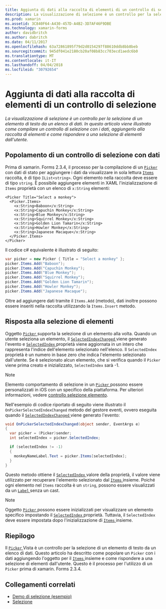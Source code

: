 ```yaml
---
title: Aggiunta di dati alla raccolta di elementi di un controllo di selezione
description: La visualizzazione di selezione è un controllo per la selezione di un elemento di testo da un elenco di dati. In questo articolo viene illustrato come compilare un controllo di selezione con i dati, aggiungerlo alla raccolta di elementi e come rispondere a una selezione di elementi dall'utente.
ms.prod: xamarin
ms.assetid: 3C840F64-A430-457D-A4B2-3D7AF46F9DBE
ms.technology: xamarin-forms
author: davidbritch
ms.author: dabritch
ms.date: 04/11/2017
ms.openlocfilehash: 63a72861895f79d2d0154297f88610ddb8bb8beb
ms.sourcegitcommit: 945df041e2180cb20af08b83cc703ecd1aedc6b0
ms.translationtype: MT
ms.contentlocale: it-IT
ms.lasthandoff: 04/04/2018
ms.locfileid: "30792654"
---
```

# <a name="adding-data-to-a-pickers-items-collection"></a>Aggiunta di dati alla raccolta di elementi di un controllo di selezione

_La visualizzazione di selezione è un controllo per la selezione di un elemento di testo da un elenco di dati. In questo articolo viene illustrato come compilare un controllo di selezione con i dati, aggiungerlo alla raccolta di elementi e come rispondere a una selezione di elementi dall'utente._

## <a name="populating-a-picker-with-data"></a>Popolamento di un controllo di selezione con dati

Prima di xamarin. Forms 2.3.4, il processo per la compilazione di un [ `Picker` ](https://developer.xamarin.com/api/type/Xamarin.Forms.Picker/) con dati di stato per aggiungere i dati da visualizzare in sola lettura [ `Items` ](https://developer.xamarin.com/api/property/Xamarin.Forms.Picker.Items/) raccolta, è di tipo `IList<string>`. Ogni elemento nella raccolta deve essere di tipo `string`. È possibile aggiungere elementi in XAML l'inizializzazione di `Items` proprietà con un elenco di `x:String` elementi:

```xaml
<Picker Title="Select a monkey">
  <Picker.Items>
    <x:String>Baboon</x:String>
    <x:String>Capuchin Monkey</x:String>
    <x:String>Blue Monkey</x:String>
    <x:String>Squirrel Monkey</x:String>
    <x:String>Golden Lion Tamarin</x:String>
    <x:String>Howler Monkey</x:String>
    <x:String>Japanese Macaque</x:String>
  </Picker.Items>
</Picker>
```

Il codice c# equivalente è illustrato di seguito:

```csharp
var picker = new Picker { Title = "Select a monkey" };
picker.Items.Add("Baboon");
picker.Items.Add("Capuchin Monkey");
picker.Items.Add("Blue Monkey");
picker.Items.Add("Squirrel Monkey");
picker.Items.Add("Golden Lion Tamarin");
picker.Items.Add("Howler Monkey");
picker.Items.Add("Japanese Macaque");
```

Oltre ad aggiungere dati tramite il `Items.Add` (metodo), dati inoltre possono essere inseriti nella raccolta utilizzando la `Items.Insert` metodo.

## <a name="responding-to-item-selection"></a>Risposta alla selezione di elementi

Oggetto [ `Picker` ](https://developer.xamarin.com/api/type/Xamarin.Forms.Picker/) supporta la selezione di un elemento alla volta. Quando un utente seleziona un elemento, il [ `SelectedIndexChanged` ](https://developer.xamarin.com/api/event/Xamarin.Forms.Picker.SelectedIndexChanged/) viene generato l'evento e [ `SelectedIndex` ](https://developer.xamarin.com/api/property/Xamarin.Forms.Picker.SelectedIndex/) proprietà viene aggiornata in un intero che rappresenta l'indice dell'elemento selezionato nell'elenco. Il `SelectedIndex` proprietà è un numero in base zero che indica l'elemento selezionato dall'utente. Se è selezionato alcun elemento, che si verifica quando il `Picker` viene prima creato e inizializzato, `SelectedIndex` sarà -1.

> [!NOTE]
> Elemento comportamento di selezione in un [ `Picker` ](https://developer.xamarin.com/api/type/Xamarin.Forms.Picker/) possono essere personalizzati in iOS con un specifico della piattaforma. Per ulteriori informazioni, vedere [controllo selezione elemento](~/xamarin-forms/platform/platform-specifics/consuming/ios.md#picker_update_mode).

Nell'esempio di codice riportato di seguito viene illustrato il `OnPickerSelectedIndexChanged` metodo del gestore eventi, ovvero eseguita quando il [ `SelectedIndexChanged` ](https://developer.xamarin.com/api/event/Xamarin.Forms.Picker.SelectedIndexChanged/) viene generato l'evento:

```csharp
void OnPickerSelectedIndexChanged(object sender, EventArgs e)
{
  var picker = (Picker)sender;
  int selectedIndex = picker.SelectedIndex;

  if (selectedIndex != -1)
  {
    monkeyNameLabel.Text = picker.Items[selectedIndex];
  }
}
```

Questo metodo ottiene il [ `SelectedIndex` ](https://developer.xamarin.com/api/property/Xamarin.Forms.Picker.SelectedIndex/) valore della proprietà, il valore viene utilizzato per recuperare l'elemento selezionato dal [ `Items` ](https://developer.xamarin.com/api/property/Xamarin.Forms.Picker.Items/) insieme. Poiché ogni elemento nel `Items` raccolta è un `string`, possono essere visualizzati da un [ `Label` ](https://developer.xamarin.com/api/type/Xamarin.Forms.Label/) senza un cast.

> [!NOTE]
> Oggetto [ `Picker` ](https://developer.xamarin.com/api/type/Xamarin.Forms.Picker/) possono essere inizializzati per visualizzare un elemento specifico impostando il [ `SelectedIndex` ](https://developer.xamarin.com/api/property/Xamarin.Forms.Picker.SelectedIndex/) proprietà. Tuttavia, il `SelectedIndex` deve essere impostata dopo l'inizializzazione di [ `Items` ](https://developer.xamarin.com/api/property/Xamarin.Forms.Picker.Items/) insieme.

## <a name="summary"></a>Riepilogo

Il [ `Picker` ](https://developer.xamarin.com/api/type/Xamarin.Forms.Picker/) Vista è un controllo per la selezione di un elemento di testo da un elenco di dati. Questo articolo ha descritto come popolare un `Picker` con i dati aggiungendo l'oggetto per il [ `Items` ](https://developer.xamarin.com/api/property/Xamarin.Forms.Picker.Items/) insieme e come rispondere a una selezione di elementi dall'utente. Questo è il processo per l'utilizzo di un `Picker` prima di xamarin. Forms 2.3.4.


## <a name="related-links"></a>Collegamenti correlati

- [Demo di selezione (esempio)](https://developer.xamarin.com/samples/xamarin-forms/UserInterface/PickerDemo/)
- [Selezione](https://developer.xamarin.com/api/type/Xamarin.Forms.Picker/)
